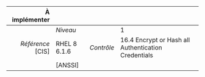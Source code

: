 
|           À implémenter    |    |    |    |
|----------------:|:---|---:|:---|
|                 |*Niveau*|| 1 |
|*Référence* [CIS]| RHEL 8 6.1.6 |*Contrôle*| 16.4 Encrypt or Hash all Authentication Credentials |
|                 |[ANSSI] ||  |

